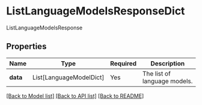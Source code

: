 # ListLanguageModelsResponseDict

ListLanguageModelsResponse

## Properties
| Name | Type | Required | Description |
| ------------ | ------------- | ------------- | ------------- |
**data** | List[LanguageModelDict] | Yes | The list of language models. |


[[Back to Model list]](../../../README.md#models-v1-link) [[Back to API list]](../../README.md#documentation-for-api-endpoints) [[Back to README]](../../README.md)

